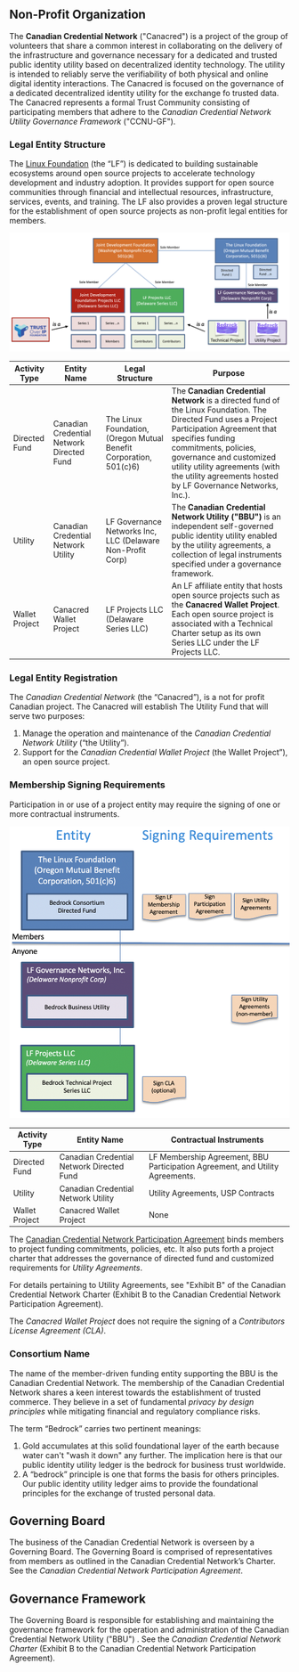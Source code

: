 
## Non-Profit Organization
The **Canadian Credential Network** ("Canacred") is a project of the group of volunteers that share a common interest in collaborating on the delivery of the infrastructure and governance necessary for a dedicated and trusted public identity utility based on decentralized identity technology. The utility is intended to reliably serve the verifiability of both physical and online digital identity interactions. The Canacred is focused on the governance of a dedicated decentralized identity utility for the exchange fo trusted data. The Canacred represents a formal Trust Community consisting of participating members that adhere to the *Canadian Credential Network Utility Governance Framework* ("CCNU-GF").

### Legal Entity Structure
>
The [Linux Foundation](https://www.linuxfoundation.org/) (the “LF”) is dedicated to building sustainable ecosystems around open source projects to accelerate technology development and industry adoption. It provides support for open source communities through financial and intellectual resources, infrastructure, services, events, and training. The LF also provides a proven legal structure for the establishment of open source projects as non-profit legal entities for members.

![lf_legal_entity_structure](../img/lf_legal_entity_structure.png)

Activity Type | Entity Name | Legal Structure | Purpose |
| --- | --- | --- | --- |
| Directed Fund | Canadian Credential Network Directed Fund | The Linux Foundation, (Oregon Mutual Benefit Corporation, 501(c)6) | The **Canadian Credential Network** is a directed fund of the Linux Foundation. The Directed Fund uses a Project Participation Agreement that specifies funding commitments, policies, governance and customized utility utility agreements (with the utility agreements hosted by LF Governance Networks, Inc.). |
| Utility | Canadian Credential Network Utility | LF Governance Networks Inc, LLC (Delaware Non-Profit Corp) | The **Canadian Credential Network Utility ("BBU")** is an independent self-governed public identity utility enabled by the utility agreements, a collection of legal instruments specified under a governance framework. |
| Wallet Project | Canacred Wallet Project | LF Projects LLC (Delaware Series LLC)  | An LF affiliate entity that hosts open source projects such as the **Canacred Wallet Project**. Each open source project is associated with a Technical Charter setup as its own Series LLC under the LF Projects LLC. |

### Legal Entity Registration
The *Canadian Credential Network* (the “Canacred”), is a not for profit Canadian project. The Canacred will establish The Utility Fund that will serve two purposes:

1. Manage the operation and maintenance of the *Canadian Credential Network Utility* (“the Utility”).
2. Support for the *Canadian Credential Wallet Project* (the Wallet Project”), an open source project.

### Membership Signing Requirements
Participation in or use of a project entity may require the signing of one or more contractual instruments.

![bbu_signing_reqs](../img/bbu-signing-reqs.png)

| Activity Type | Entity Name | Contractual Instruments |
| --- | --- | --- |
| Directed Fund | Canadian Credential Network Directed Fund | LF Membership Agreement, BBU Participation Agreement, and Utility Agreements. |
| Utility | Canadian Credential Network Utility | Utility Agreements, USP Contracts |
| Wallet Project | Canacred Wallet Project | None |

The [Canadian Credential Network Participation Agreement](../gf_legal/contracts/bbu_partnership_agreement.docx) binds members to project funding commitments, policies, etc. It also puts forth a project charter that addresses the governance of directed fund and customized requirements for *Utility Agreements*.

For details pertaining to Utility Agreements, see "Exhibit B" of the Canadian Credential Network Charter (Exhibit B to the Canadian Credential Network Participation Agreement).

The *Canacred Wallet Project* does not require the signing of a *Contributors License Agreement (CLA)*.

### Consortium Name
The name of the member-driven funding entity supporting the BBU is the Canadian Credential Network. The membership of the Canadian Credential Network shares a keen interest towards the establishment of trusted commerce. They believe in a set of fundamental *privacy by design principles* while mitigating financial and regulatory compliance risks.

The term “Bedrock” carries two pertinent meanings:

1. Gold accumulates at this solid foundational layer of the earth because water can't "wash it down" any further. The implication here is that our public identity utility ledger is the bedrock for business trust worldwide.
2. A “bedrock” principle is one that forms the basis for others principles. Our public identity utility ledger aims to provide the foundational principles for the exchange of trusted personal data.

## Governing Board
The business of the Canadian Credential Network is overseen by a Governing Board.  The Governing Board is comprised of representatives from members as outlined in the Canadian Credential Network’s Charter. See the *Canadian Credential Network Participation Agreement*.

## Governance Framework
The Governing Board is responsible for establishing and maintaining the governance framework for the operation and administration of the Canadian Credential Network Utility ("BBU") . See the *Canadian Credential Network Charter* (Exhibit B to the Canadian Credential Network Participation Agreement).

